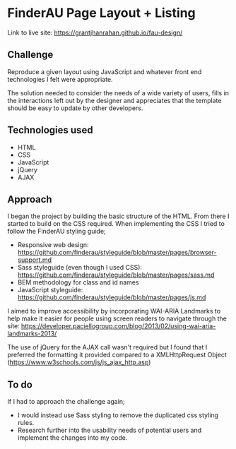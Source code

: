 # FinderAU Page Layout + Listing

Link to live site: https://grantjhanrahan.github.io/fau-design/


## Challenge

Reproduce a given layout using JavaScript and whatever front end technologies I felt were appropriate.

The solution needed to consider the needs of a wide variety of users, fills in the interactions left out by the designer and appreciates that the template should be easy to update by other developers.


## Technologies used

- HTML
- CSS
- JavaScript
- jQuery
- AJAX


## Approach

I began the project by building the basic structure of the HTML. From there I started to build on the CSS required. When implementing the CSS I tried to follow the FinderAU styling guide;
- Responsive web design: https://github.com/finderau/styleguide/blob/master/pages/browser-support.md
- Sass styleguide (even though I used CSS): https://github.com/finderau/styleguide/blob/master/pages/sass.md
- BEM methodology for class and id names
- JavaScript styleguide: https://github.com/finderau/styleguide/blob/master/pages/js.md

I aimed to improve accessibility by incorporating WAI-ARIA Landmarks to help make it easier for people using screen readers to navigate through the site: https://developer.paciellogroup.com/blog/2013/02/using-wai-aria-landmarks-2013/

The use of jQuery for the AJAX call wasn't required but I found that I preferred the formatting it provided compared to a XMLHttpRequest Object (https://www.w3schools.com/js/js_ajax_http.asp)


## To do

If I had to approach the challenge again;
- I would instead use Sass styling to remove the duplicated css styling rules.
- Research further into the usability needs of potential users and implement the changes into my code.
